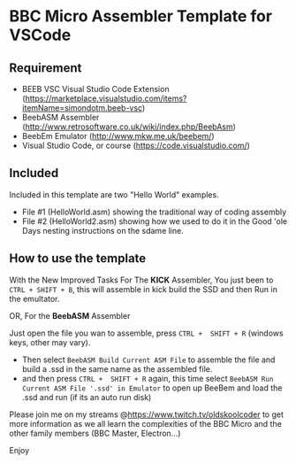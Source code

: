 # BBC Micro Assembler Template for VSCode #

## Requirement ##
* BEEB VSC Visual Studio Code Extension (https://marketplace.visualstudio.com/items?itemName=simondotm.beeb-vsc)
* BeebASM Assembler (http://www.retrosoftware.co.uk/wiki/index.php/BeebAsm)
* BeebEm Emulator (http://www.mkw.me.uk/beebem/)
* Visual Studio Code, or course (https://code.visualstudio.com/)

## Included ##
Included in this template are two "Hello World" examples.
* File #1 (HelloWorld.asm) showing the traditional way of coding assembly
* File #2 (HelloWorld2.asm) showing how we used to do it in the Good 'ole Days nesting instructions on the sdame line.

## How to use the template ##
With the New Improved Tasks For The **KICK** Assembler, You just been to ``` CTRL + SHIFT + B ```, this will assemble in kick build the SSD and then Run in the emultator.

OR, For the **BeebASM** Assembler

Just open the file you wan to assemble, press ``` CTRL +  SHIFT + R ``` (windows keys, other may vary).

* Then select ``` BeebASM Build Current ASM File ``` to assemble the file and build a .ssd in the same name as the assembled file.
* and then press ``` CTRL +  SHIFT + R ``` again, this time select ``` BeebASM Run Current ASM File '.ssd' in Emulator ``` to open up BeeBem and load the .ssd and run (if its an auto run disk)

Please join me on my streams @https://www.twitch.tv/oldskoolcoder to get more information as we all learn the complexities of the BBC Micro and the other family members (BBC Master, Electron...)

Enjoy
